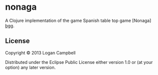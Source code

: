 # nonaga

A Clojure implementation of the game Spanish table top game [Nonaga] [bgg].

## License

Copyright © 2013 Logan Campbell

Distributed under the Eclipse Public License either version 1.0 or (at
your option) any later version.

[bgg]: http://boardgamegeek.com/boardgame/46614/nonaga
